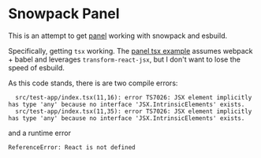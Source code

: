 # Snowpack Panel

This is an attempt to get [panel](https://github.com/mixpanel/panel/) working with snowpack and esbuild.

Specifically, getting `tsx` working. The [panel tsx example](https://github.com/mixpanel/panel/tree/master/examples/jsx) assumes webpack + babel and leverages `transform-react-jsx`, but I don't want to lose the speed of esbuild.

As this code stands, there is are two compile errors:

```
  src/test-app/index.tsx(11,16): error TS7026: JSX element implicitly has type 'any' because no interface 'JSX.IntrinsicElements' exists.
  src/test-app/index.tsx(11,35): error TS7026: JSX element implicitly has type 'any' because no interface 'JSX.IntrinsicElements' exists.
```

and a runtime error

```
ReferenceError: React is not defined
```
